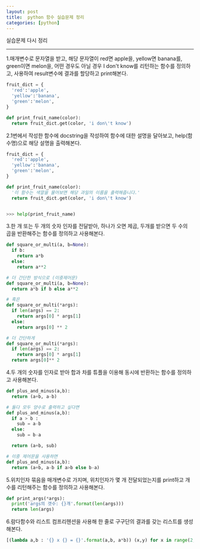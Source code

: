 ```yaml
---
layout: post
title:  python 함수 실습문제 정리
categories: [python]
---
```

실습문제 다시 정리
<hr>

1.매개변수로 문자열을 받고, 해당 문자열이 red면 apple을, yellow면 banana를, green이면 melon을, 어떤 경우도 아닐 경우 I don't know를 리턴하는 함수를 정의하고, 사용하여 result변수에 결과를 할당하고 print해본다.

```python
fruit_dict = {
  'red':'apple',
  'yellow':'banana',
  'green':'melon',
}

def print_fruit_name(color):
  return fruit_dict.get(color, 'i don\'t know')
```

2.1번에서 작성한 함수에 docstring을 작성하여 함수에 대한 설명을 달아보고, help(함수명)으로 해당 설명을 출력해본다.

```python
fruit_dict = {
  'red':'apple',
  'yellow':'banana',
  'green':'melon',
}

def print_fruit_name(color):
  '이 함수는 색깔을 물어보면 해당 과일의 이름을 출력해줍니다.'
  return fruit_dict.get(color, 'i don\'t know')


>>> help(print_fruit_name)
```


3.한 개 또는 두 개의 숫자 인자를 전달받아, 하나가 오면 제곱, 두개를 받으면 두 수의 곱을 반환해주는 함수를 정의하고 사용해본다.

```python
def square_or_multi(a, b=None):
  if b:
    return a*b
  else:
    return a**2

# 더 간단한 방식으로 (이중제어문)
def square_or_multi(a, b=None):
  return a*b if b else a**2

# 혹은
def square_or_multi(*args):
  if len(args) == 2:
    return args[0] * args[1]
  else:
    return args[0] ** 2

# 더 간단하게
def square_or_multi(*args):
  if len(args) == 2:
    return args[0] * args[1]
  return args[0]** 2

```

4.두 개의 숫자를 인자로 받아 합과 차를 튜플을 이용해 동시에 반환하는 함수를 정의하고 사용해본다.

```python
def plus_and_minus(a,b):
  return (a+b, a-b)

# 둘다 모두 양수로 출력하고 싶다면
def plus_and_minus(a,b):
  if a > b :
    sub = a-b
  else:
    sub = b-a

  return (a+b, sub)

# 이중 제어문을 사용하면
def plus_and_minus(a,b):
  return (a+b, a-b if a>b else b-a)
```

5.위치인자 묶음을 매개변수로 가지며, 위치인자가 몇 개 전달되었는지를 print하고 개수를 리턴해주는 함수를 정의하고 사용해본다.

```python
def print_args(*args):
  print('args의 갯수: {}개'.format(len(args)))
  return len(args)

```

6.람다함수와 리스트 컴프리헨션을 사용해 한 줄로 구구단의 결과를 갖는 리스트를 생성해본다.

```python
[(lambda a,b : '{} x {} = {}'.format(a,b, a*b)) (x,y) for x in range(2,10) for y in range(1,10)]
```
